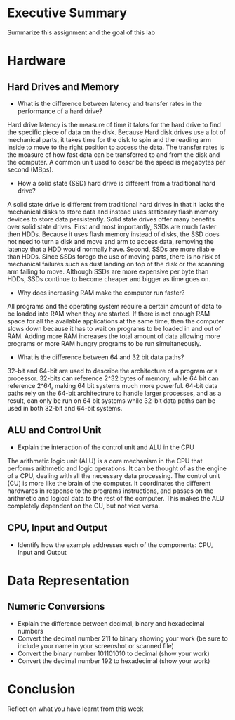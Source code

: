 
# Executive Summary
Summarize this assignment and the goal of this lab

# Hardware
## Hard Drives and Memory
* What is the difference between latency and transfer rates in the performance of a hard drive?

Hard drive latency is the measure of time it takes for the hard drive to find the specific piece of data on the disk. Because Hard disk drives use a lot of mechanical parts, it takes time for the disk to spin and the reading arm inside to move to the right position to access the data. The transfer rates is the measure of how fast data can be transferred to and from the disk and the ocmputer. A common unit used to describe the speed is megabytes per second (MBps).

* How a solid state (SSD) hard drive is different from a traditional hard drive?

A solid state drive is different from traditional hard drives in that it lacks the mechanical disks to store data and instead uses stationary flash memory devices to store data persistently. Solid state drives offer many benefits over solid state drives. First and most importantly, SSDs are much faster then HDDs. Because it uses flash memory instead of disks, the SSD does not need to turn a disk and move and arm to access data, removing the latency that a HDD would normally have. Second, SSDs are more rliable than HDDs. Since SSDs forego the use of moving parts, there is no risk of mechanical failures such as dust landing on top of the disk or the scanning arm failing to move. Although SSDs are more expensive per byte than HDDs, SSDs continue to become cheaper and bigger as time goes on.

* Why does increasing RAM make the computer run faster?

All programs and the operating system require a certain amount of data to be loaded into RAM when they are started. If there is not enough RAM space for all the available applications at the same time, then the computer slows down because it has to wait on programs to be loaded in and out of RAM. Adding more RAM increases the total amount of data  allowing more programs or more RAM hungry programs to be run simultaneously.

* What is the difference between 64 and 32 bit data paths?

32-bit and 64-bit are used to describe the architecture of a program or a processor. 32-bits can reference 2^32 bytes of memory, while 64 bit can reference 2^64, making 64 bit systems much more powerful. 64-bit data paths rely on the 64-bit architectrure to handle larger processes, and as a result, can only be run on 64 bit systems while 32-bit data paths can be used in both 32-bit and 64-bit systems.

## ALU and Control Unit
* Explain the interaction of the control unit and ALU in the CPU

The arithmetic logic unit (ALU) is a core mechanism in the CPU that performs arithmetic and logic operations. It can be thought of as the engine of a CPU, dealing with all the necessary data processing. The control unit (CU) is more like the brain of the computer. It coordinates the different hardwares in response to the programs instructions, and passes on the arithmetic and logical data to the rest of the computer. This makes the ALU completely dependent on the CU, but not vice versa.


## CPU, Input and Output
* Identify how the example addresses each of the components: CPU, Input and Output

# Data Representation

## Numeric Conversions
* Explain the difference between decimal, binary and hexadecimal numbers 
* Convert the decimal number 211 to binary showing your work (be sure to include your name in your screenshot or scanned file)
* Convert the binary number 101101010 to decimal (show your work)
* Convert the decimal number 192 to hexadecimal (show your work)

# Conclusion
Reflect on what you have learnt from this week
